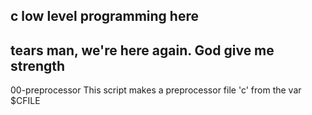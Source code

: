 c low level programming here
----------------------------
tears man, we're here again. God give me strength
-------------------------------------------------

00-preprocessor
This script makes a preprocessor file 'c' from the var $CFILE
